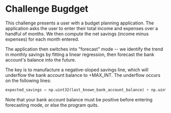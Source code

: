Challenge Bugdget
=================

This challenge presents a user with a budget planning application.
The application asks the user to enter their total income and expenses
over a handful of months. We then compute the net savings (income minus
expenses) for each month entered.

The application then switches into "forecast" mode -- we identify the
trend in monthly savings by fitting a linear regression, then
forecast the bank account's balance into the future.

The key is to manufacture a negative-sloped savings line, which will
underflow the bank account balance to +MAX_INT. The underflow occurs
on the following lines:

```python
expected_savings = np.uint32(last_known_bank_account_balance) + np.uint32(slope) * count_months_to_predict
```

Note that your bank account balance must be positive before entering
forecasting mode, or else the program quits.
